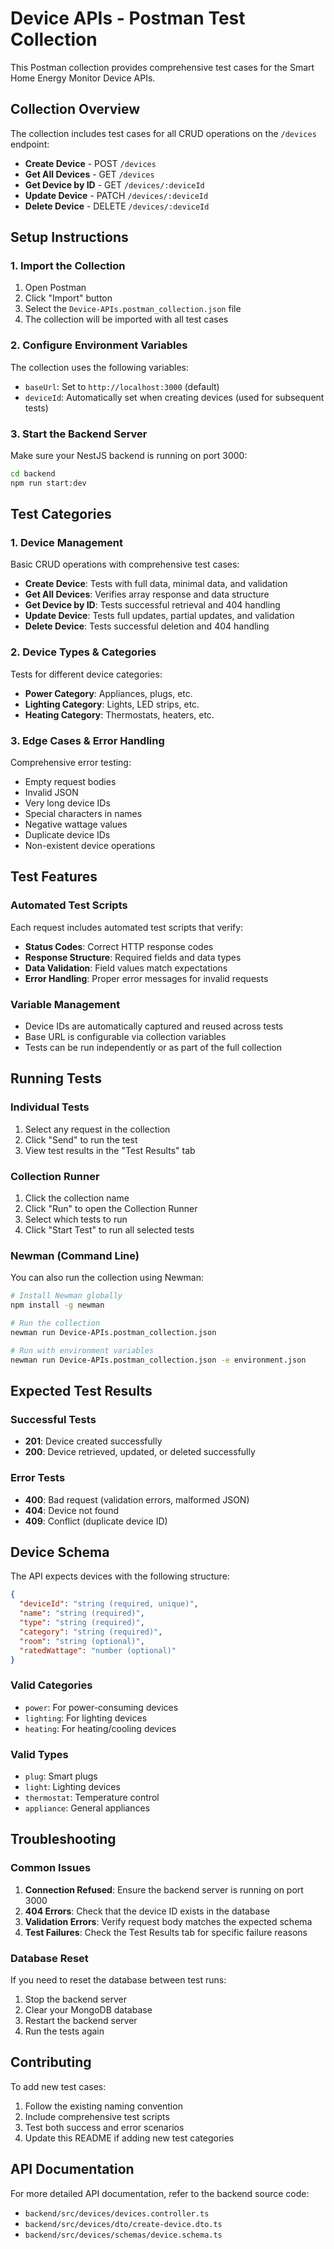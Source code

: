 # Device APIs - Postman Test Collection

This Postman collection provides comprehensive test cases for the Smart Home Energy Monitor Device APIs.

## Collection Overview

The collection includes test cases for all CRUD operations on the `/devices` endpoint:

- **Create Device** - POST `/devices`
- **Get All Devices** - GET `/devices`
- **Get Device by ID** - GET `/devices/:deviceId`
- **Update Device** - PATCH `/devices/:deviceId`
- **Delete Device** - DELETE `/devices/:deviceId`

## Setup Instructions

### 1. Import the Collection

1. Open Postman
2. Click "Import" button
3. Select the `Device-APIs.postman_collection.json` file
4. The collection will be imported with all test cases

### 2. Configure Environment Variables

The collection uses the following variables:

- `baseUrl`: Set to `http://localhost:3000` (default)
- `deviceId`: Automatically set when creating devices (used for subsequent tests)

### 3. Start the Backend Server

Make sure your NestJS backend is running on port 3000:

```bash
cd backend
npm run start:dev
```

## Test Categories

### 1. Device Management

Basic CRUD operations with comprehensive test cases:

- **Create Device**: Tests with full data, minimal data, and validation
- **Get All Devices**: Verifies array response and data structure
- **Get Device by ID**: Tests successful retrieval and 404 handling
- **Update Device**: Tests full updates, partial updates, and validation
- **Delete Device**: Tests successful deletion and 404 handling

### 2. Device Types & Categories

Tests for different device categories:

- **Power Category**: Appliances, plugs, etc.
- **Lighting Category**: Lights, LED strips, etc.
- **Heating Category**: Thermostats, heaters, etc.

### 3. Edge Cases & Error Handling

Comprehensive error testing:

- Empty request bodies
- Invalid JSON
- Very long device IDs
- Special characters in names
- Negative wattage values
- Duplicate device IDs
- Non-existent device operations

## Test Features

### Automated Test Scripts

Each request includes automated test scripts that verify:

- **Status Codes**: Correct HTTP response codes
- **Response Structure**: Required fields and data types
- **Data Validation**: Field values match expectations
- **Error Handling**: Proper error messages for invalid requests

### Variable Management

- Device IDs are automatically captured and reused across tests
- Base URL is configurable via collection variables
- Tests can be run independently or as part of the full collection

## Running Tests

### Individual Tests

1. Select any request in the collection
2. Click "Send" to run the test
3. View test results in the "Test Results" tab

### Collection Runner

1. Click the collection name
2. Click "Run" to open the Collection Runner
3. Select which tests to run
4. Click "Start Test" to run all selected tests

### Newman (Command Line)

You can also run the collection using Newman:

```bash
# Install Newman globally
npm install -g newman

# Run the collection
newman run Device-APIs.postman_collection.json

# Run with environment variables
newman run Device-APIs.postman_collection.json -e environment.json
```

## Expected Test Results

### Successful Tests

- **201**: Device created successfully
- **200**: Device retrieved, updated, or deleted successfully

### Error Tests

- **400**: Bad request (validation errors, malformed JSON)
- **404**: Device not found
- **409**: Conflict (duplicate device ID)

## Device Schema

The API expects devices with the following structure:

```json
{
  "deviceId": "string (required, unique)",
  "name": "string (required)",
  "type": "string (required)",
  "category": "string (required)",
  "room": "string (optional)",
  "ratedWattage": "number (optional)"
}
```

### Valid Categories

- `power`: For power-consuming devices
- `lighting`: For lighting devices
- `heating`: For heating/cooling devices

### Valid Types

- `plug`: Smart plugs
- `light`: Lighting devices
- `thermostat`: Temperature control
- `appliance`: General appliances

## Troubleshooting

### Common Issues

1. **Connection Refused**: Ensure the backend server is running on port 3000
2. **404 Errors**: Check that the device ID exists in the database
3. **Validation Errors**: Verify request body matches the expected schema
4. **Test Failures**: Check the Test Results tab for specific failure reasons

### Database Reset

If you need to reset the database between test runs:

1. Stop the backend server
2. Clear your MongoDB database
3. Restart the backend server
4. Run the tests again

## Contributing

To add new test cases:

1. Follow the existing naming convention
2. Include comprehensive test scripts
3. Test both success and error scenarios
4. Update this README if adding new test categories

## API Documentation

For more detailed API documentation, refer to the backend source code:

- `backend/src/devices/devices.controller.ts`
- `backend/src/devices/dto/create-device.dto.ts`
- `backend/src/devices/schemas/device.schema.ts`

